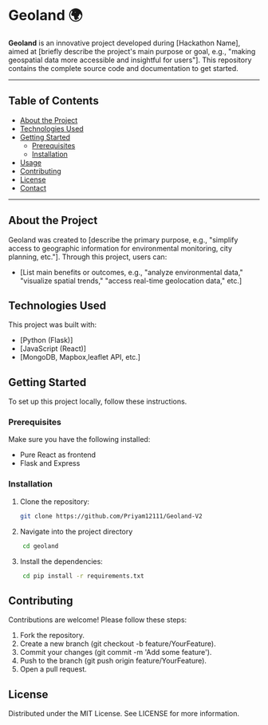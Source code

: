 # Geoland 🌍

**Geoland** is an innovative project developed during [Hackathon Name], aimed at [briefly describe the project's main purpose or goal, e.g., "making geospatial data more accessible and insightful for users"]. This repository contains the complete source code and documentation to get started.

---

## Table of Contents

- [About the Project](#about-the-project)
- [Technologies Used](#technologies-used)
- [Getting Started](#getting-started)
  - [Prerequisites](#prerequisites)
  - [Installation](#installation)
- [Usage](#usage)
- [Contributing](#contributing)
- [License](#license)
- [Contact](#contact)

---

## About the Project

Geoland was created to [describe the primary purpose, e.g., "simplify access to geographic information for environmental monitoring, city planning, etc."]. Through this project, users can:

- [List main benefits or outcomes, e.g., "analyze environmental data," "visualize spatial trends," "access real-time geolocation data," etc.]

## Technologies Used

This project was built with:

- [Python (Flask)]
- [JavaScript (React)]
- [MongoDB, Mapbox,leaflet API, etc.]

## Getting Started

To set up this project locally, follow these instructions.

### Prerequisites

Make sure you have the following installed:

- Pure React as frontend
- Flask and Express

### Installation

1. Clone the repository:
   ```bash
   git clone https://github.com/Priyam12111/Geoland-V2
   ```
2. Navigate into the project directory

```bash
    cd geoland
```

3. Install the dependencies:

```bash
    cd pip install -r requirements.txt
```

## Contributing

Contributions are welcome! Please follow these steps:

1. Fork the repository.
2. Create a new branch (git checkout -b feature/YourFeature).
3. Commit your changes (git commit -m 'Add some feature').
4. Push to the branch (git push origin feature/YourFeature).
5. Open a pull request.

## License

Distributed under the MIT License. See LICENSE for more information.
